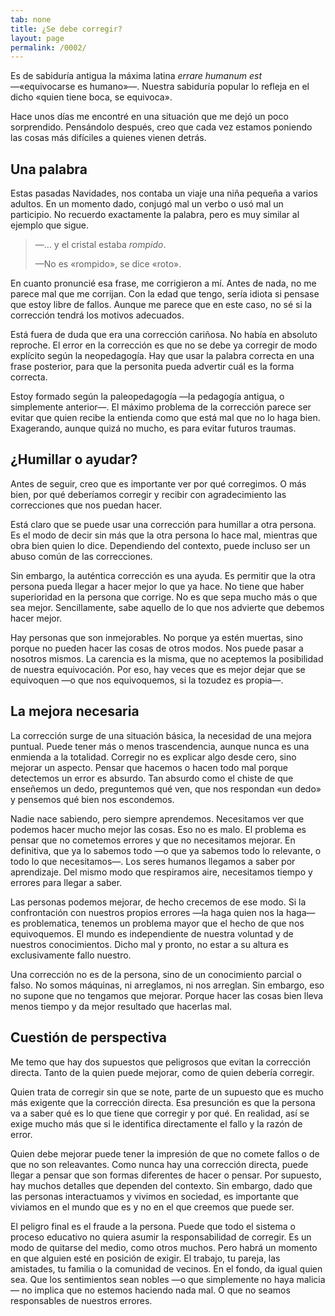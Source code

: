 ```yaml
---
tab: none
title: ¿Se debe corregir?
layout: page
permalink: /0002/
---
```


Es de sabiduría antigua la máxima latina _errare humanum est_ —«equivocarse es humano»—. Nuestra sabiduría popular lo refleja en el dicho «quien tiene boca, se equivoca».

Hace unos días me encontré en una situación que me dejó un poco sorprendido. Pensándolo después, creo que cada vez estamos poniendo las cosas más difíciles a quienes vienen detrás.

## Una palabra

Estas pasadas Navidades, nos contaba un viaje una niña pequeña a varios adultos. En un momento dado, conjugó mal un verbo o usó mal un participio. No recuerdo exactamente la palabra, pero es muy similar al ejemplo que sigue.

> —... y el cristal estaba _rompido_.
>
> —No es «rompido», se dice «roto».

En cuanto pronuncié esa frase, me corrigieron a mí. Antes de nada, no me parece mal que me corrijan. Con la edad que tengo, sería idiota si pensase que estoy libre de fallos. Aunque me parece que en este caso, no sé si la corrección tendrá los motivos adecuados.

Está fuera de duda que era una corrección cariñosa. No había en absoluto reproche. El error en la corrección es que no se debe ya corregir de modo explícito según la neopedagogía. Hay que usar la palabra correcta en una frase posterior, para que la personita pueda advertir cuál es la forma correcta.

Estoy formado según la paleopedagogía —la pedagogía antigua, o simplemente anterior—. El máximo problema de la corrección parece ser evitar que quien recibe la entienda como que está mal que no lo haga bien. Exagerando, aunque quizá no mucho, es para evitar futuros traumas.

## ¿Humillar o ayudar?

Antes de seguir, creo que es importante ver por qué corregimos. O más bien, por qué deberíamos corregir y recibir con agradecimiento las correcciones que nos puedan hacer.

Está claro que se puede usar una corrección para humillar a otra persona. Es el modo de decir sin más que la otra persona lo hace mal, mientras que obra bien quien lo dice. Dependiendo del contexto, puede incluso ser un abuso común de las correcciones.

Sin embargo, la auténtica corrección es una ayuda. Es permitir que la otra persona pueda llegar a hacer mejor lo que ya hace. No tiene que haber superioridad en la persona que corrige. No es que sepa mucho más o que sea mejor. Sencillamente, sabe aquello de lo que nos advierte que debemos hacer mejor.

Hay personas que son inmejorables. No porque ya estén muertas, sino porque no pueden hacer las cosas de otros modos. Nos puede pasar a nosotros mismos. La carencia es la misma, que no aceptemos la posibilidad de nuestra equivocación. Por eso, hay veces que es mejor dejar que se equivoquen —o que nos equivoquemos, si la tozudez es propia—.

## La mejora necesaria

La corrección surge de una situación básica, la necesidad de una mejora puntual. Puede tener más o menos trascendencia, aunque nunca es una enmienda a la totalidad. Corregir no es explicar algo desde cero, sino mejorar un aspecto. Pensar que hacemos o hacen todo mal porque detectemos un error es absurdo. Tan absurdo como el chiste de que enseñemos un dedo, preguntemos qué ven, que nos respondan «un dedo» y pensemos qué bien nos escondemos.

Nadie nace sabiendo, pero siempre aprendemos. Necesitamos ver que podemos hacer mucho mejor las cosas. Eso no es malo. El problema es pensar que no cometemos errores y que no necesitamos mejorar. En definitiva, que ya lo sabemos todo —o que ya sabemos todo lo relevante, o todo lo que necesitamos—. Los seres humanos llegamos a saber por aprendizaje. Del mismo modo que respiramos aire, necesitamos tiempo y errores para llegar a saber.

Las personas podemos mejorar, de hecho crecemos de ese modo. Si la confrontación con nuestros propios errores —la haga quien nos la haga— es problematica, tenemos un problema mayor que el hecho de que nos equivoquemos. El mundo es independiente de nuestra voluntad y de nuestros conocimientos. Dicho mal y pronto, no estar a su altura es exclusivamente fallo nuestro.

Una corrección no es de la persona, sino de un conocimiento parcial o falso. No somos máquinas, ni arreglamos, ni nos arreglan. Sin embargo, eso no supone que no tengamos que mejorar. Porque hacer las cosas bien lleva menos tiempo y da mejor resultado que hacerlas mal.

## Cuestión de perspectiva

Me temo que hay dos supuestos que peligrosos que evitan la corrección directa. Tanto de la quien puede mejorar, como de quien debería corregir.

Quien trata de corregir sin que se note, parte de un supuesto que es mucho más exigente que la corrección directa. Esa presunción es que la persona va a saber qué es lo que tiene que corregir y por qué. En realidad, así se exige mucho más que si le identifica directamente el fallo y la razón de error.

Quien debe mejorar puede tener la impresión de que no comete fallos o de que no son releavantes. Como nunca hay una corrección directa, puede llegar a pensar que son formas diferentes de hacer o pensar. Por supuesto, hay muchos detalles que dependen del contexto. Sin embargo, dado que las personas interactuamos y vivimos en sociedad, es importante que viviamos en el mundo que es y no en el que creemos que puede ser.

El peligro final es el fraude a la persona. Puede que todo el sistema o proceso educativo no quiera asumir la responsabilidad de corregir. Es un modo de quitarse del medio, como otros muchos. Pero habrá un momento en que alguien esté en posición de exigir. El trabajo, tu pareja, las amistades, tu familia o la comunidad de vecinos. En el fondo, da igual quien sea. Que los sentimientos sean nobles —o que simplemente no haya malicia— no implica que no estemos haciendo nada mal. O que no seamos responsables de nuestros errores.
